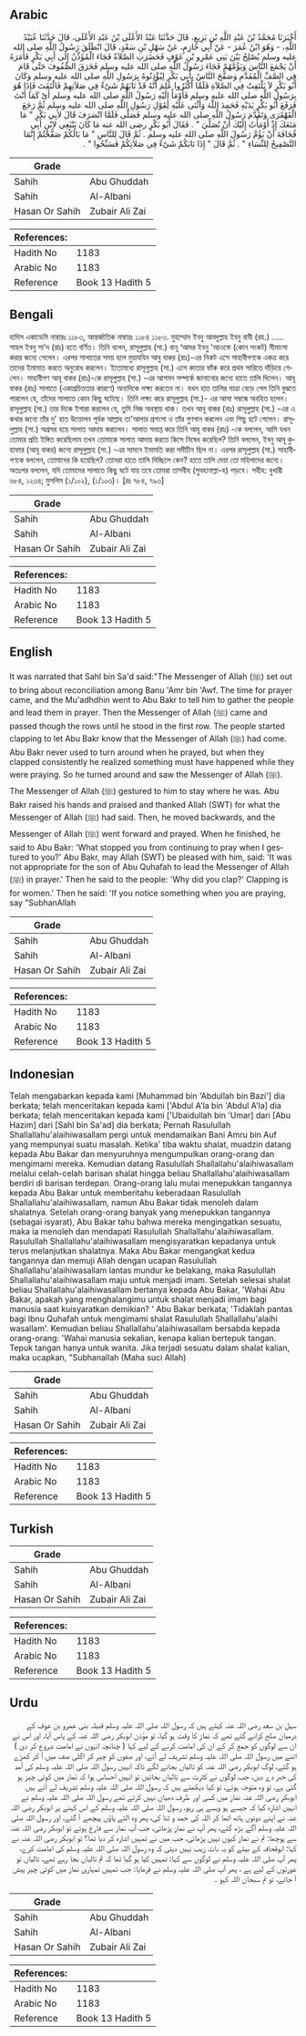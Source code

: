 ## Arabic


<div dir="rtl" lang="ar" style={{fontSize:'larger',backgroundColor:'#f8f9fa',padding:20}}>
أَخْبَرَنَا مُحَمَّدُ بْنُ عَبْدِ اللَّهِ بْنِ بَزِيعٍ، قَالَ حَدَّثَنَا عَبْدُ الأَعْلَى بْنُ عَبْدِ الأَعْلَى، قَالَ حَدَّثَنَا عُبَيْدُ اللَّهِ، - وَهُوَ ابْنُ عُمَرَ - عَنْ أَبِي حَازِمٍ، عَنْ سَهْلِ بْنِ سَعْدٍ، قَالَ انْطَلَقَ رَسُولُ اللَّهِ صلى الله عليه وسلم يُصْلِحُ بَيْنَ بَنِي عَمْرِو بْنِ عَوْفٍ فَحَضَرَتِ الصَّلاَةُ فَجَاءَ الْمُؤَذِّنُ إِلَى أَبِي بَكْرٍ فَأَمَرَهُ أَنْ يَجْمَعَ النَّاسَ وَيَؤُمَّهُمْ فَجَاءَ رَسُولُ اللَّهِ صلى الله عليه وسلم فَخَرَقَ الصُّفُوفَ حَتَّى قَامَ فِي الصَّفِّ الْمُقَدَّمِ وَصَفَّحَ النَّاسُ بِأَبِي بَكْرٍ لِيُؤْذِنُوهُ بِرَسُولِ اللَّهِ صلى الله عليه وسلم وَكَانَ أَبُو بَكْرٍ لاَ يَلْتَفِتُ فِي الصَّلاَةِ فَلَمَّا أَكْثَرُوا عَلِمَ أَنَّهُ قَدْ نَابَهُمْ شَىْءٌ فِي صَلاَتِهِمْ فَالْتَفَتَ فَإِذَا هُوَ بِرَسُولِ اللَّهِ صلى الله عليه وسلم فَأَوْمَأَ إِلَيْهِ رَسُولُ اللَّهِ صلى الله عليه وسلم أَىْ كَمَا أَنْتَ فَرَفَعَ أَبُو بَكْرٍ يَدَيْهِ فَحَمِدَ اللَّهَ وَأَثْنَى عَلَيْهِ لِقَوْلِ رَسُولِ اللَّهِ صلى الله عليه وسلم ثُمَّ رَجَعَ الْقَهْقَرَى وَتَقَدَّمَ رَسُولُ اللَّهِ صلى الله عليه وسلم فَصَلَّى فَلَمَّا انْصَرَفَ قَالَ لأَبِي بَكْرٍ ‏"‏ مَا مَنَعَكَ إِذْ أَوْمَأْتُ إِلَيْكَ أَنْ تُصَلِّيَ ‏"‏ ‏.‏ فَقَالَ أَبُو بَكْرٍ رضى الله عنه مَا كَانَ يَنْبَغِي لاِبْنِ أَبِي قُحَافَةَ أَنْ يَؤُمَّ رَسُولَ اللَّهِ صلى الله عليه وسلم ‏.‏ ثُمَّ قَالَ لِلنَّاسِ ‏"‏ مَا بَالُكُمْ صَفَّحْتُمْ إِنَّمَا التَّصْفِيحُ لِلنِّسَاءِ ‏"‏ ‏.‏ ثُمَّ قَالَ ‏"‏ إِذَا نَابَكُمْ شَىْءٌ فِي صَلاَتِكُمْ فَسَبِّحُوا ‏"‏ ‏.‏
</div>
<div style={{backgroundColor:'#f8f9fa',padding:20, marginBottom: 10}}><table> <thead> <tr> <th>Grade</th> <th></th> </tr> </thead> <tbody> <tr><td>Sahih</td><td>Abu Ghuddah</td></tr><tr><td>Sahih</td><td>Al-Albani</td></tr><tr><td>Hasan Or Sahih</td><td>Zubair Ali Zai</td></tr></tbody></table><table> <thead> <tr> <th>References:</th> <th></th> </tr> </thead> <tbody><tr><td>Hadith No</td><td>1183</td></tr><tr><td>Arabic No</td><td>1183</td></tr><tr><td>Reference</td><td>Book 13 Hadith 5</td></tr></tbody></table></div>

## Bengali


<div dir="ltr" lang="bn" style={{fontSize:'larger',backgroundColor:'#f8f9fa',padding:20}}>
হাদিস একাডেমি নাম্বারঃ ১১৮৩, আন্তর্জাতিক নাম্বারঃ ১১৮৪ ১১৮৩. মুহাম্মাদ ইবনু আবদুল্লাহ ইবনু বাযী (রহ.) ..... সাহল ইবনু সা'দ (রাঃ) হতে বর্ণিত। তিনি বলেন, রাসূলুল্লাহ (সা.) বানূ ‘আমর ইবনু 'আওফে (কোন সংকট) মীমাংসা করার জন্যে গেলেন। এরপর সালাতের সময় হলে মুয়াযযিন আবু বাকর (রাঃ)-এর নিকট এসে সাহাবীগণকে একত্র করে তাদের ইমামাত করতে অনুরোধ করলেন। ইতোমধ্যে রাসূলুল্লাহ (সা.) এসে কাতার ফাঁক করে প্রথম সারিতে দাঁড়িয়ে গেলেন। সাহাবীগণ আবূ বাকর (রাঃ)-কে রাসূলুল্লাহ (সা.) -এর আগমন সম্পর্কে জানানোর জন্যে হাতে তালি দিলেন। আবূ বাকর (রাঃ) সালাতে (একাগ্রচিত্ততার কারণে) অন্যদিকে লক্ষ্য করতেন না। যখন হাত তালির মাত্রা বেড়ে গেল তিনি বুঝতে পারলেন যে, তাঁদের সালাতে কোন কিছু ঘটেছে। তিনি লক্ষ্য করে রাসূলুল্লাহ (সা.)- এর আসা সম্বন্ধে অবহিত হলেন। রাসূলুল্লাহ (সা.) তার দিকে ইশারা করলেন যে, তুমি নিজ অবস্থায় থাক। তখন আবূ বাকর (রাঃ) রাসূলুল্লাহ (সা.) -এর এ কথার জন্যে তাঁর দু' হাত উত্তোলন পূর্বক আল্লাহ তা'আলার প্রশংসা ও তাঁর গুণগান করলেন এবং পিছু হটে গেলেন। রাসূলুল্লাহ (সা.) অগ্রসর হয়ে সালাত আদায় করালেন। সালাত সমাপ্ত করে তিনি আবূ বাকর (রাঃ) -কে বললেন, আমি যখন তোমার প্রতি ইঙ্গিত করেছিলাম তখন তোমাকে সালাত আদায় করতে কিসে নিষেধ করেছিল? তিনি বললেন, ইবনু আবূ কুহাফার (আবূ বাকর) জন্যে রাসূলুল্লাহ (সা.) -এর সামনে ইমামতি করা সমীচীন ছিল না। এরপর রাসূলুল্লাহ (সা.) সাহাবীগণকে বললেন, তোমাদের কি হয়েছিল? তোমরা হাতে তালি দিচ্ছিলে কেন? হাতে তালি দেয়া তো মহিলাদের জন্যে। অতঃপর বললেন, যদি তোমাদের সালাতে কিছু ঘটে যায় তবে তোমরা তাসবীহ (সুবহানাল্লা-হ) পড়বে। সহীহ: বুখারী ৬৮৪, ১২৩৪; মুসলিম (১/১০২), (১/১০৩)। [দ্রঃ ৭৮৪, ৭৯৩]
</div>
<div style={{backgroundColor:'#f8f9fa',padding:20, marginBottom: 10}}><table> <thead> <tr> <th>Grade</th> <th></th> </tr> </thead> <tbody> <tr><td>Sahih</td><td>Abu Ghuddah</td></tr><tr><td>Sahih</td><td>Al-Albani</td></tr><tr><td>Hasan Or Sahih</td><td>Zubair Ali Zai</td></tr></tbody></table><table> <thead> <tr> <th>References:</th> <th></th> </tr> </thead> <tbody><tr><td>Hadith No</td><td>1183</td></tr><tr><td>Arabic No</td><td>1183</td></tr><tr><td>Reference</td><td>Book 13 Hadith 5</td></tr></tbody></table></div>

## English


<div dir="ltr" lang="en" style={{fontSize:'larger',backgroundColor:'#f8f9fa',padding:20}}>
It was narrated that Sahl bin Sa'd said:"The Messenger of Allah (ﷺ) set out to bring about reconciliation among Banu 'Amr bin 'Awf. The time for prayer came, and the Mu'adhdhin went to Abu Bakr to tell him to gather the people and lead them in prayer. Then the Messenger of Allah (ﷺ) came and passed though the rows until he stood in the first row. The people started clapping to let Abu Bakr know that the Messenger of Allah (ﷺ) had come. Abu Bakr never used to turn around when he prayed, but when they clapped consistently he realized something must have happened while they were praying. So he turned around and saw the Messenger of Allah (ﷺ). The Messenger of Allah (ﷺ) gestured to him to stay where he was. Abu Bakr raised his hands and praised and thanked Allah (SWT) for what the Messenger of Allah (ﷺ) had said. Then, he moved backwards, and the Messenger of Allah (ﷺ) went forward and prayed. When he finished, he said to Abu Bakr: 'What stopped you from continuing to pray when I gestured to you?' Abu Bakr, may Allah (SWT) be pleased with him, said: 'It was not appropriate for the son of Abu Quhafah to lead the Messenger of Allah (ﷺ) in prayer.' Then he said to the people: 'Why did you clap?' Clapping is for women.' Then he said: 'If you notice something when you are praying, say "SubhanAllah
</div>
<div style={{backgroundColor:'#f8f9fa',padding:20, marginBottom: 10}}><table> <thead> <tr> <th>Grade</th> <th></th> </tr> </thead> <tbody> <tr><td>Sahih</td><td>Abu Ghuddah</td></tr><tr><td>Sahih</td><td>Al-Albani</td></tr><tr><td>Hasan Or Sahih</td><td>Zubair Ali Zai</td></tr></tbody></table><table> <thead> <tr> <th>References:</th> <th></th> </tr> </thead> <tbody><tr><td>Hadith No</td><td>1183</td></tr><tr><td>Arabic No</td><td>1183</td></tr><tr><td>Reference</td><td>Book 13 Hadith 5</td></tr></tbody></table></div>

## Indonesian


<div dir="ltr" lang="id" style={{fontSize:'larger',backgroundColor:'#f8f9fa',padding:20}}>
Telah mengabarkan kepada kami [Muhammad bin 'Abdullah bin Bazi'] dia berkata; telah menceritakan kepada kami ['Abdul A'la bin 'Abdul A'la] dia berkata; telah menceritakan kepada kami ['Ubaidullah bin 'Umar] dari [Abu Hazim] dari [Sahl bin Sa'ad] dia berkata; Pernah Rasulullah Shallallahu'alaihiwasallam pergi untuk mendamaikan Bani Amru bin Auf yang mempunyai suatu masalah. Ketika' tiba waktu shalat, muadzin datang kepada Abu Bakar dan menyuruhnya mengumpulkan orang-orang dan mengimami mereka. Kemudian datang Rasulullah Shallallahu'alaihiwasallam melalui celah-celah barisan shalat hingga beliau Shallallahu'alaihiwasallam berdiri di barisan terdepan. Orang-orang lalu mulai menepukkan tangannya kepada Abu Bakar untuk memberitahu keberadaan Rasulullah Shallallahu'alaihiwasallam, namun Abu Bakar tidak menoleh dalam shalatnya. Setelah orang-orang banyak yang menepukkan tangannya (sebagai isyarat), Abu Bakar tahu bahwa mereka mengingatkan sesuatu, maka ia menoleh dan mendapati Rasulullah Shallallahu'alaihiwasallam. Rasulullah Shallallahu'alaihiwasallam mengisyaratkan kepadanya untuk terus melanjutkan shalatnya. Maka Abu Bakar mengangkat kedua tangannya dan memuji Allah dengan ucapan Rasulullah Shallallahu'alaihiwasallam lantas mundur ke belakang, maka Rasulullah Shallallahu'alaihiwasallam maju untuk menjadi imam. Setelah selesai shalat beliau Shallallahu'alaihiwasallam bertanya kepada Abu Bakar, 'Wahai Abu Bakar, apakah yang menghalangimu untuk shalat menjadi imam bagi manusia saat kuisyaratkan demikian? ' Abu Bakar berkata; 'Tidaklah pantas bagi Ibnu Quhafah untuk mengimami shalat Rasulullah Shallallahu'alaihi wasallam'. Kemudian beliau Shallallahu'alaihiwasallam bersabda kepada orang-orang: 'Wahai manusia sekalian, kenapa kalian bertepuk tangan. Tepuk tangan hanya untuk wanita. Jika terjadi sesuatu dalam shalat kalian, maka ucapkan, "Subhanallah (Maha suci Allah)
</div>
<div style={{backgroundColor:'#f8f9fa',padding:20, marginBottom: 10}}><table> <thead> <tr> <th>Grade</th> <th></th> </tr> </thead> <tbody> <tr><td>Sahih</td><td>Abu Ghuddah</td></tr><tr><td>Sahih</td><td>Al-Albani</td></tr><tr><td>Hasan Or Sahih</td><td>Zubair Ali Zai</td></tr></tbody></table><table> <thead> <tr> <th>References:</th> <th></th> </tr> </thead> <tbody><tr><td>Hadith No</td><td>1183</td></tr><tr><td>Arabic No</td><td>1183</td></tr><tr><td>Reference</td><td>Book 13 Hadith 5</td></tr></tbody></table></div>

## Turkish


<div dir="ltr" lang="tr" style={{fontSize:'larger',backgroundColor:'#f8f9fa',padding:20}}>

</div>
<div style={{backgroundColor:'#f8f9fa',padding:20, marginBottom: 10}}><table> <thead> <tr> <th>Grade</th> <th></th> </tr> </thead> <tbody> <tr><td>Sahih</td><td>Abu Ghuddah</td></tr><tr><td>Sahih</td><td>Al-Albani</td></tr><tr><td>Hasan Or Sahih</td><td>Zubair Ali Zai</td></tr></tbody></table><table> <thead> <tr> <th>References:</th> <th></th> </tr> </thead> <tbody><tr><td>Hadith No</td><td>1183</td></tr><tr><td>Arabic No</td><td>1183</td></tr><tr><td>Reference</td><td>Book 13 Hadith 5</td></tr></tbody></table></div>

## Urdu


<div dir="rtl" lang="ur" style={{fontSize:'larger',backgroundColor:'#f8f9fa',padding:20}}>
سہل بن سعد رضی اللہ عنہ کہتے ہیں کہ رسول اللہ صلی اللہ علیہ وسلم قبیلہ بنی عمرو بن عوف کے درمیان صلح کرانے گئے تھے کہ نماز کا وقت ہو گیا، تو مؤذن ابوبکر رضی اللہ عنہ کے پاس آیا، اور اس نے ان سے لوگوں کو جمع کر کے ان کی امامت کرنے کے لیے کہا ( چنانچہ انہوں نے امامت شروع کر دی ) اتنے میں رسول اللہ صلی اللہ علیہ وسلم تشریف لے آئے، اور صفوں کو چیر کر اگلی صف میں آ کر کھڑے ہو گئے، لوگ ابوبکر رضی اللہ عنہ کو تالیاں بجانے لگے تاکہ انہیں رسول اللہ صلی اللہ علیہ وسلم کی آمد کی خبر دے دیں، جب لوگوں نے کثرت سے تالیاں بجائیں تو انہیں احساس ہوا کہ نماز میں کوئی چیز ہو گئی ہے، تو وہ متوجہ ہوئے، تو کیا دیکھتے ہیں کہ رسول اللہ صلی اللہ علیہ وسلم تشریف لے آئے ہیں ابوبکر رضی اللہ عنہ نماز میں کسی اور طرف دھیان نہیں کرتے تھے رسول اللہ صلی اللہ علیہ وسلم نے انہیں اشارہ کیا کہ جیسے ہو ویسے ہی رہو، رسول اللہ صلی اللہ علیہ وسلم کے اس کہنے پر ابوبکر رضی اللہ عنہ نے اپنے دونوں ہاتھ اٹھا کر اللہ کی حمد و ثنا کی، پھر وہ الٹے پاؤں پیچھے آ گئے، اور رسول اللہ صلی اللہ علیہ وسلم آگے بڑھ گئے، پھر آپ نے نماز پڑھائی، جب آپ نماز سے فارغ ہوئے تو ابوبکر رضی اللہ عنہ سے پوچھا: تم نے نماز کیوں نہیں پڑھائی، جب میں نے تمہیں اشارہ کر دیا تھا؟ تو ابوبکر رضی اللہ عنہ نے کہا: ابوقحافہ کے بیٹے کو یہ بات زیب نہیں دیتی کہ وہ رسول اللہ صلی اللہ علیہ وسلم کی امامت کرے، پھر آپ صلی اللہ علیہ وسلم نے لوگوں سے کہا: تمہیں کیا ہو گیا تھا کہ تم تالیاں بجا رہے تھے، تالیاں تو عورتوں کے لیے ہے ، پھر آپ صلی اللہ علیہ وسلم نے فرمایا: جب تمہیں تمہاری نماز میں کوئی چیز پیش آ جائے، تو تم سبحان اللہ کہو ۔
</div>
<div style={{backgroundColor:'#f8f9fa',padding:20, marginBottom: 10}}><table> <thead> <tr> <th>Grade</th> <th></th> </tr> </thead> <tbody> <tr><td>Sahih</td><td>Abu Ghuddah</td></tr><tr><td>Sahih</td><td>Al-Albani</td></tr><tr><td>Hasan Or Sahih</td><td>Zubair Ali Zai</td></tr></tbody></table><table> <thead> <tr> <th>References:</th> <th></th> </tr> </thead> <tbody><tr><td>Hadith No</td><td>1183</td></tr><tr><td>Arabic No</td><td>1183</td></tr><tr><td>Reference</td><td>Book 13 Hadith 5</td></tr></tbody></table></div>